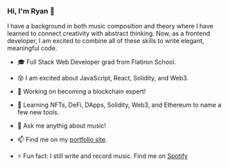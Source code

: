 ### Hi, I'm Ryan 👋
I have a background in both music composition and theory where I have learned to connect creativity with abstract thinking. Now, as a frontend developer,  I am excited to combine all of these skills to write elegant, meaningful code. 

- 🎓  Full Stack Web Developer grad from Flatiron School.
- 😵  I am excited about JavaScript, React, Solidity, and Web3.
- 🔭  Working on becoming a blockchain expert!
- 🌱  Learning NFTs, DeFi, DApps, Solidity, Web3, and Ethereum to name a few new tools. 
- 💬  Ask me anythig about music!
- 📫  Find me on my <a href="www.ryanmanchester.info"/>portfolio site</a>.

- ⚡ Fun fact: I still write and record music. Find me on <a href="https://open.spotify.com/artist/5Ov5QA5DAgkXHQLMKyVSJe?si=EDU1fqX-TU2YZH9N-m36dg">Spotify</a>
<!--
**ryanmanchester/ryanmanchester** is a ✨ _special_ ✨ repository because its `README.md` (this file) appears on your GitHub profile.
-->
